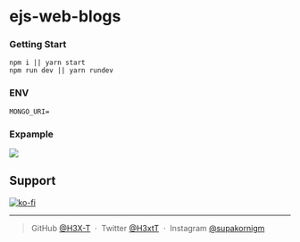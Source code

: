 # ejs-web-blogs

<h3>Getting Start</h3>

```
npm i || yarn start
npm run dev || yarn rundev
```

<h3>ENV</h3>

```
MONGO_URI=
```

<h3>Expample</h3>

![](https://cdn.discordapp.com/attachments/922772649816498217/973830695619293194/unknown.png)

## Support

[![ko-fi](https://ko-fi.com/img/githubbutton_sm.svg)](https://ko-fi.com/L4L6ARTNW)

---

> GitHub [@H3X-T](https://github.com/H3XxT) &nbsp;&middot;&nbsp;
> Twitter [@H3xtT](https://twitter.com/H3XxT_) &nbsp;&middot;&nbsp;
> Instagram [@supakornigm](https://instagram.com/supakornigm)
